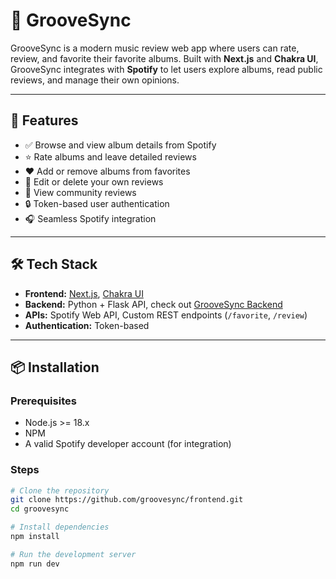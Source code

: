 # 🎵 GrooveSync

GrooveSync is a modern music review web app where users can rate, review, and favorite their favorite albums. Built with **Next.js** and **Chakra UI**, GrooveSync integrates with **Spotify** to let users explore albums, read public reviews, and manage their own opinions.

---

## 🚀 Features

- ✅ Browse and view album details from Spotify
- ⭐ Rate albums and leave detailed reviews
- ❤️ Add or remove albums from favorites
- 📝 Edit or delete your own reviews
- 👥 View community reviews
- 🔒 Token-based user authentication
- 🎧 Seamless Spotify integration

---

## 🛠️ Tech Stack

- **Frontend:** [Next.js](https://nextjs.org/), [Chakra UI](https://chakra-ui.com/)
- **Backend:** Python + Flask API, check out [GrooveSync Backend](https://github.com/groovesync/backend)
- **APIs:** Spotify Web API, Custom REST endpoints (`/favorite`, `/review`)
- **Authentication:** Token-based

---

## 📦 Installation

### Prerequisites

- Node.js >= 18.x
- NPM
- A valid Spotify developer account (for integration)

### Steps

```bash
# Clone the repository
git clone https://github.com/groovesync/frontend.git
cd groovesync

# Install dependencies
npm install

# Run the development server
npm run dev

